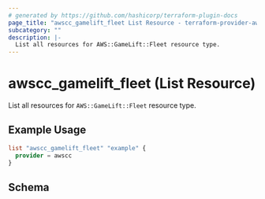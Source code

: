 ```yaml
---
# generated by https://github.com/hashicorp/terraform-plugin-docs
page_title: "awscc_gamelift_fleet List Resource - terraform-provider-awscc"
subcategory: ""
description: |-
  List all resources for AWS::GameLift::Fleet resource type.
---
```


# awscc_gamelift_fleet (List Resource)

List all resources for `AWS::GameLift::Fleet` resource type.

## Example Usage

```terraform
list "awscc_gamelift_fleet" "example" {
  provider = awscc
}
```

<!-- schema generated by tfplugindocs -->
## Schema
